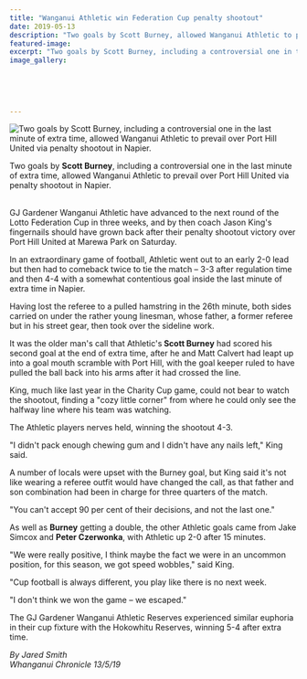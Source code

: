 ```yaml
---
title: "Wanganui Athletic win Federation Cup penalty shootout"
date: 2019-05-13
description: "Two goals by Scott Burney, allowed Wanganui Athletic to prevail over Port Hill United via penalty shootout in Napier..."
featured-image: 
excerpt: "Two goals by Scott Burney, including a controversial one in the last minute of extra time, allowed Wanganui Athletic to prevail over Port Hill United via penalty shootout in Napier."
image_gallery:
    
    
    
    
    
---
```


<p><img src="https://www.nzherald.co.nz/resizer/2RHobLscwYnVdoxD9AZIocjgL_4=/620x349/smart/filters:quality(70)/arc-anglerfish-syd-prod-nzme.s3.amazonaws.com/public/TGGUMCVCYVC3TFBHDSKQWZ7QXA.jpg" alt="Two goals by Scott Burney, including a controversial one in the last minute of extra time, allowed Wanganui Athletic to prevail over Port Hill United via penalty shootout in Napier." /></p>
<p><span>Two goals by <strong>Scott Burney</strong>, including a controversial one in the last minute of extra time, allowed Wanganui Athletic to prevail over Port Hill United via penalty shootout in Napier.</span></p>
<p><br />GJ Gardener Wanganui Athletic have advanced to the next round of the Lotto Federation Cup in three weeks, and by then coach Jason King's fingernails should have grown back after their penalty shootout victory over Port Hill United at Marewa Park on Saturday.</p>
<p>In an extraordinary game of football, Athletic went out to an early 2-0 lead but then had to comeback twice to tie the match &ndash; 3-3 after regulation time and then 4-4 with a somewhat contentious goal inside the last minute of extra time in Napier.</p>
<p><span class="ellipsis">Having lost the referee to a pulled hamstring in the 26th</span>&nbsp;<span>minute, both sides carried on under the rather young linesman, whose father, a former referee but in his street gear, then took over the sideline work.</span></p>
<p>It was the older man's call that Athletic's<strong> Scott Burney</strong> had scored his second goal at the end of extra time, after he and Matt Calvert had leapt up into a goal mouth scramble with Port Hill, with the goal keeper ruled to have pulled the ball back into his arms after it had crossed the line.</p>
<p>King, much like last year in the Charity Cup game, could not bear to watch the shootout, finding a "cozy little corner" from where he could only see the halfway line where his team was watching.</p>
<p>The Athletic players nerves held, winning the shootout 4-3.</p>
<p>"I didn't pack enough chewing gum and I didn't have any nails left," King said.</p>
<p>A number of locals were upset with the Burney goal, but King said it's not like wearing a referee outfit would have changed the call, as that father and son combination had been in charge for three quarters of the match.</p>
<p>"You can't accept 90 per cent of their decisions, and not the last one."</p>
<p>As well as <strong>Burney</strong> getting a double, the other Athletic goals came from Jake Simcox and <strong>Peter Czerwonka</strong>, with Athletic up 2-0 after 15 minutes.</p>
<p>"We were really positive, I think maybe the fact we were in an uncommon position, for this season, we got speed wobbles," said King.</p>
<p>"Cup football is always different, you play like there is no next week.</p>
<p>"I don't think we won the game &ndash; we escaped."</p>
<p>The GJ Gardener Wanganui Athletic Reserves experienced similar euphoria in their cup fixture with the Hokowhitu Reserves, winning 5-4 after extra time.</p>
<p><em>By Jared Smith</em><br /><em>Whanganui Chronicle 13/5/19</em></p>

